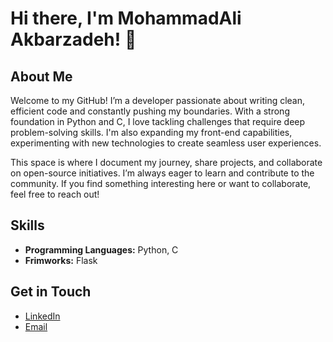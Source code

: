 # Hi there, I'm MohammadAli Akbarzadeh! 👋

## About Me
Welcome to my GitHub! I’m a developer passionate about writing clean, efficient code and constantly pushing my boundaries. With a strong foundation in Python and C, I love tackling challenges that require deep problem-solving skills. I'm also expanding my front-end capabilities, experimenting with new technologies to create seamless user experiences.

This space is where I document my journey, share projects, and collaborate on open-source initiatives. I’m always eager to learn and contribute to the community. If you find something interesting here or want to collaborate, feel free to reach out!

## Skills
- **Programming Languages:** Python, C
- **Frimworks:** Flask
## Get in Touch
- [LinkedIn](https://www.linkedin.com/in/mohammadali-akbarzadeh-49176a297/)
- [Email](mailto:developer.akbarzadeh@gmail.com)
